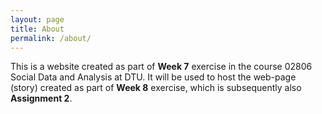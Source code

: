 ```yaml
---
layout: page
title: About
permalink: /about/
---
```


This is a website created as part of **Week 7** exercise in the course 02806 Social Data and Analysis at DTU. It will be used to host the web-page (story) created as part of **Week 8** exercise, which is subsequently also **Assignment 2**.
